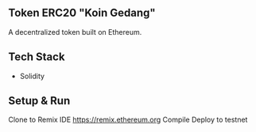 ## Token ERC20 "Koin Gedang"

A decentralized token built on Ethereum.

## Tech Stack
- Solidity

## Setup & Run
Clone to Remix IDE https://remix.ethereum.org
Compile
Deploy to testnet
